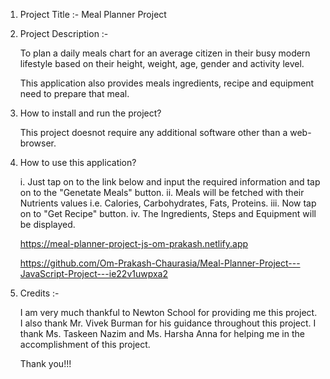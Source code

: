 1. Project Title :- Meal Planner Project

2. Project Description :-

    To plan a daily meals chart for an average citizen in their busy modern lifestyle based on their height, weight, age, gender and activity level.

    This application also provides meals ingredients, recipe and equipment need to prepare that meal.

3. How to install and run the project?

    This project doesnot require any additional software other than a web-browser.

4. How to use this application?

    i. Just tap on to the link below and input the required information and tap on to the "Genetate Meals" button.
    ii. Meals will be fetched with their Nutrients values i.e. Calories, Carbohydrates, Fats, Proteins.
    iii. Now tap on to "Get Recipe" button.
    iv. The Ingredients, Steps and Equipment will be displayed.
    
    https://meal-planner-project-js-om-prakash.netlify.app
    
    https://github.com/Om-Prakash-Chaurasia/Meal-Planner-Project---JavaScript-Project---ie22v1uwpxa2

5. Credits :-

    I am very much thankful to Newton School for providing me this project.
    I also thank Mr. Vivek Burman for his guidance throughout this project.
    I thank Ms. Taskeen Nazim and Ms. Harsha Anna for helping me in the accomplishment of this project.

    Thank you!!!
